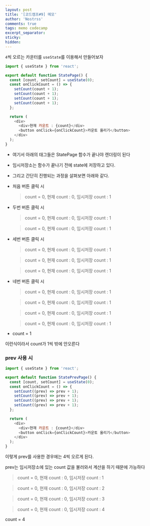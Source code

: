 ```yaml
---
layout: post
title: '[코드캠프#9] 메모'
author: 'Nostrss'
comments: true
tags: memo codecamp
excerpt_separator:
sticky:
hidden:
---
```



`4`씩 오르는 카운터를 `useState`를 이용해서 만들어보자

``` javascript
import { useState } from 'react';

export default function StatePage() {
  const [count, setCount] = useState(0);
  const onClickCount = () => {
    setCount(count + 1);
    setCount(count + 1);
    setCount(count + 1);
    setCount(count + 1);
  };

  return (
    <div>
      <div>현재 카운트 : {count}</div>
      <button onClick={onClickCount}>카운토 올리기</button>
    </div>
  );
}
```

- 여기서 아래의 태그들은 StatePage 함수가 끝나야 렌더링이 된다
- 임시저장소는 함수가 끝나기 전에 state에 저장하고 있다.
- 그리고 간단히 진행되는 과정을 살펴보면 아래와 같다.

- 처음 버튼 클릭 시
  >count = 0,  현재 count : 0, 임시저장 count : 1

- 두번 버튼 클릭 시
  >count = 0,  현재 count : 0, 임시저장 count : 1

   >count = 0,  현재 count : 0, 임시저장 count : 1

- 세번 버튼 클릭 시

  >count = 0,  현재 count : 0, 임시저장 count : 1

  >count = 0,  현재 count : 0, 임시저장 count : 1

  >count = 0,  현재 count : 0, 임시저장 count : 1

- 네번 버튼 클릭 시

  >count = 0,  현재 count : 0, 임시저장 count : 1

  >count = 0,  현재 count : 0, 임시저장 count : 1

  >count = 0,  현재 count : 0, 임시저장 count : 1
  
  >count = 0,  현재 count : 0, 임시저장 count : 1

- count = 1

이런식이라서 count가 1씩 밖에 안오른다

### prev 사용 시

```javascript
import { useState } from 'react';

export default function StatePrevPage() {
  const [count, setCount] = useState(0);
  const onClickCount = () => {
    setCount((prev) => prev + 1);
    setCount((prev) => prev + 1);
    setCount((prev) => prev + 1);
    setCount((prev) => prev + 1);
  };

  return (
    <div>
      <div>현재 카운트 : {count}</div>
      <button onClick={onClickCount}>카운토 올리기</button>
    </div>
  );
}
```
이렇게 prev를 사용한 경우에는 4씩 오르게 된다.

prev는 임시저장소에 있는 count 값을 불러와서 계산을 하기 때문에 가능하다

>count = 0,  현재 count : 0, 임시저장 count : 1

>count = 0,  현재 count : 0, 임시저장 count : 2

>count = 0,  현재 count : 0, 임시저장 count : 3

>count = 0,  현재 count : 0, 임시저장 count : 4

count = 4


